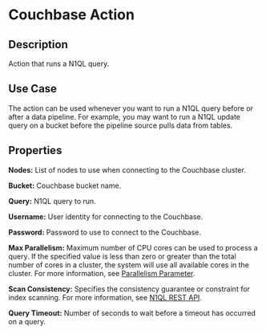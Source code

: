 # Couchbase Action

Description
-----------
Action that runs a N1QL query.

Use Case
--------
The action can be used whenever you want to run a N1QL query before or after a data pipeline.
For example, you may want to run a N1QL update query on a bucket before the pipeline source pulls data from tables.

Properties
----------

**Nodes:** List of nodes to use when connecting to the Couchbase cluster.

**Bucket:** Couchbase bucket name.

**Query:** N1QL query to run.

**Username:** User identity for connecting to the Couchbase.

**Password:** Password to use to connect to the Couchbase.

**Max Parallelism:** Maximum number of CPU cores can be used to process a query. If the specified value is less than
zero or greater than the total number of cores in a cluster, the system will use all available cores in the cluster.
For more information, see [Parallelism Parameter].

[Parallelism Parameter]:
https://docs.couchbase.com/server/6.0/analytics/appendix_2_parameters.html#Parallelism_parameter

**Scan Consistency:** Specifies the consistency guarantee or constraint for index scanning. For more information,
see [N1QL REST API].

[N1QL REST API]:
https://docs.couchbase.com/server/6.0/n1ql/n1ql-rest-api/index.html#table_xmr_grl_lt

**Query Timeout:** Number of seconds to wait before a timeout has occurred on a query.
